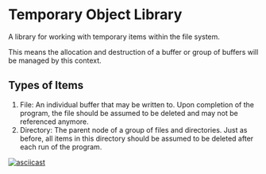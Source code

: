 # Temporary Object Library

A library for working with temporary items within the file system.

This means the allocation and destruction of a buffer or group of buffers will be managed
by this context.

## Types of Items

1. File: An individual buffer that may be written to. Upon completion of the program, the
   file should be assumed to be deleted and may not be referenced anymore.
1. Directory: The parent node of a group of files and directories. Just as before, all
   items in this directory should be assumed to be deleted after each run of the program.

[![asciicast](https://asciinema.org/a/OPfA1StKEo0imUxFnQqWWEB3G.svg)](https://asciinema.org/a/OPfA1StKEo0imUxFnQqWWEB3G)

